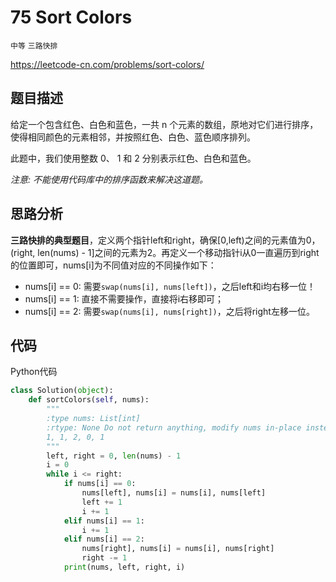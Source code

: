 # 75 Sort Colors

`中等` `三路快排`

https://leetcode-cn.com/problems/sort-colors/



## 题目描述

给定一个包含红色、白色和蓝色，一共 n 个元素的数组，原地对它们进行排序，使得相同颜色的元素相邻，并按照红色、白色、蓝色顺序排列。

此题中，我们使用整数 0、 1 和 2 分别表示红色、白色和蓝色。

*注意: 不能使用代码库中的排序函数来解决这道题。*



## 思路分析

**三路快排的典型题目**，定义两个指针left和right，确保[0,left)之间的元素值为0，(right, len(nums) - 1]之间的元素为2。再定义一个移动指针i从0一直遍历到right的位置即可，nums[i]为不同值对应的不同操作如下：

- nums[i] == 0: 需要`swap(nums[i], nums[left])`，之后left和i均右移一位！
- nums[i] == 1: 直接不需要操作，直接将i右移即可；
- nums[i] == 2: 需要`swap(nums[i], nums[right])`，之后将right左移一位。



## 代码

Python代码

```python
class Solution(object):
    def sortColors(self, nums):
        """
        :type nums: List[int]
        :rtype: None Do not return anything, modify nums in-place instead.
        1, 1, 2, 0, 1
        """
        left, right = 0, len(nums) - 1
        i = 0
        while i <= right:
            if nums[i] == 0:
                nums[left], nums[i] = nums[i], nums[left]
                left += 1
                i += 1
            elif nums[i] == 1:
                i += 1
            elif nums[i] == 2:
                nums[right], nums[i] = nums[i], nums[right]
                right -= 1
            print(nums, left, right, i)



```

